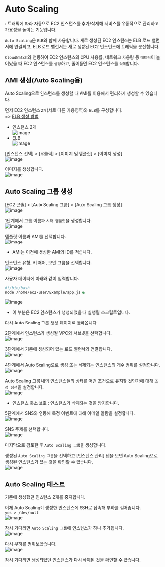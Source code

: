 # Auto Scaling

: 트래픽에 따라 자동으로 EC2 인스턴스를 추가/삭제해 서비스를 유동적으로 관리하고 가용성을 높이는 기능입니다.

`Auto Scaling`은 `ELB`와 함께 사용합니다. 새로 생성된 EC2 인스턴스는 ELB 로드 밸런서에 연결되고, ELB 로드 밸런서는 새로 생성된 EC2 인스턴스에 트래픽을 분산합니다.

`CloudWatch`와 연동하여 EC2 인스턴스의 CPU 사용률, 네트워크 사용량 등 `매트릭`이 늘어났을 때 EC2 인스턴스를 `생성`하고, 줄어들면 EC2 인스턴스를 `삭제`합니다.


## AMI 생성(Auto Scaling용)

Auto Scaling으로 인스턴스를 생성할 때 AMI를 이용해서 편리하게 생성할 수 있습니다.

먼저 EC2 인스턴스 `2개`(서로 다른 가용영역)와 `ELB`를 구성합니다.   
=> [ELB 생성 방법](https://github.com/khyup0629/aws-study/blob/main/17_ELB.md#elb-%EC%83%9D%EC%84%B1)   
- 인스턴스 2개   
![image](https://user-images.githubusercontent.com/43658658/147436546-2fffb3a7-39d9-4ebf-adc0-a757bdbfc5b3.png)   
- ELB   
![image](https://user-images.githubusercontent.com/43658658/147436809-e1c7ea00-45aa-46c4-a224-9da7d6ddd639.png)

[인스턴스 선택] > [우클릭] > [이미지 및 템플릿] > [이미지 생성]   
![image](https://user-images.githubusercontent.com/43658658/147436865-ac9f157b-e6d7-4aef-b93f-1a84902f48ce.png)

이미지를 생성합니다.   
![image](https://user-images.githubusercontent.com/43658658/147436899-7e72f7f6-87c8-4cc0-8154-8aa05e3bae56.png)

## Auto Scaling 그룹 생성

[EC2 콘솔] > [Auto Scaling 그룹] > [Auto Scaling 그룹 생성]   
![image](https://user-images.githubusercontent.com/43658658/147437289-9ff862d4-a12c-46f4-838f-6f9d3096e00f.png)

1단계에서 그룹 이름과 `시작 템플릿`을 생성합니다.   
![image](https://user-images.githubusercontent.com/43658658/147437418-2b4c58fa-fce7-4ee4-b8bd-fe42766e063f.png)

템플릿 이름과 AMI를 선택합니다.   
![image](https://user-images.githubusercontent.com/43658658/147437636-e947a839-d32d-4646-858c-5c84fe655725.png)   
* AMI는 이전에 생성한 AMI의 ID를 적습니다.

인스턴스 유형, 키 페어, 보안 그룹을 선택합니다.   
![image](https://user-images.githubusercontent.com/43658658/147437682-e5324b64-056f-468a-9c09-15228c596a1e.png)

사용자 데이터에 아래와 같이 입력합니다.   
``` bash
#!/bin/bash
node /home/ec2-user/Example/app.js &
```

![image](https://user-images.githubusercontent.com/43658658/147441992-307968fb-8b09-4981-be0e-e75a0318dc6a.png)   
* 이 부분은 EC2 인스턴스가 생성되었을 때 실행될 스크립트입니다.

다시 Auto Scaling 그룹 생성 페이지로 돌아옵니다.   

2단계에서 인스턴스가 생성될 VPC와 서브넷을 선택합니다.   
![image](https://user-images.githubusercontent.com/43658658/147438563-aa396f52-6eeb-4b8d-9954-8c88334df21b.png)

3단계에서 기존에 생성되어 있는 로드 밸런서와 연결합니다.   
![image](https://user-images.githubusercontent.com/43658658/147438673-64c99d52-b62b-41c6-82e9-b65c776eaecf.png)

4단계에서 Auto Scaling으로 생성 또는 삭제되는 인스턴스의 개수 범위를 설정합니다.   
![image](https://user-images.githubusercontent.com/43658658/147439455-e7bf50a6-329f-4f7b-a0b1-4ecd7e3703f5.png)

Auto Scaling 그룹 내의 인스턴스들의 상태를 어떤 조건으로 유지할 것인가에 대해 `조정 정책`을 설정합니다.   
![image](https://user-images.githubusercontent.com/43658658/147439375-f2728ba4-c75b-4a42-8e5b-64533ab8ca37.png)   
* 인스턴스 축소 보호 : 인스턴스가 삭제되는 것을 방지합니다.

5단계에서 SNS와 연동해 특정 이벤트에 대해 이메일 알람을 설정합니다.   
![image](https://user-images.githubusercontent.com/43658658/147439502-70b46155-0719-4aaf-86ff-1ee23fbf8e82.png)

SNS 주제를 선택합니다.   
![image](https://user-images.githubusercontent.com/43658658/147439542-f5603603-cf0b-490c-81b4-beaf1968675b.png)

마지막으로 검토한 후 `Auto Scaling 그룹`을 생성합니다.   

생성된 `Auto Scaling 그룹`을 선택하고 [인스턴스 관리] 탭을 보면 Auto Scaling으로 생성된 인스턴스가 있는 것을 확인할 수 있습니다.   
![image](https://user-images.githubusercontent.com/43658658/147439864-a1681972-040a-45e1-b9eb-a58a1538c80b.png)

## Auto Scaling 테스트

기존에 생성했던 인스턴스 2개를 중지합니다.   

이제 Auto Scaling이 생성한 인스턴스에 SSH로 접속해 부하를 걸어줍니다.   
`yes > /dev/null`   
![image](https://user-images.githubusercontent.com/43658658/147440235-e6bb7593-7747-4991-8125-1fad3dbb56fe.png)

잠시 기다리면 `Auto Scaling 그룹`에 인스턴스가 하나 추가됩니다.   
![image](https://user-images.githubusercontent.com/43658658/147440487-78bf5a29-771b-4ea0-b699-112739e46ab8.png)

다시 부하를 멈춰보겠습니다.   
![image](https://user-images.githubusercontent.com/43658658/147440522-1d83f311-38d7-4342-9e86-f02794834ce4.png)

잠시 기다리면 생성되었던 인스턴스가 다시 삭제된 것을 확인할 수 있습니다.   




















